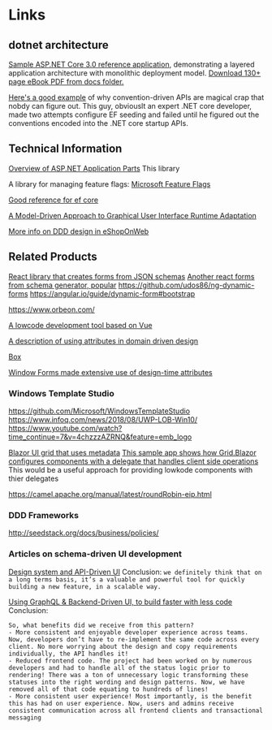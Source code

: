 ﻿# Links

## dotnet architecture 
[Sample ASP.NET Core 3.0 reference application](https://github.com/dotnet-architecture/eShopOnWeb), 
demonstrating a layered application architecture with monolithic deployment model. 
[Download 130+ page eBook PDF from docs folder.](https://docs.microsoft.com/en-us/dotnet/architecture/modern-web-apps-azure/index)

[Here's a good example](https://wildermuth.com/2018/01/10/Re-thinking-Running-Migrations-and-Seeding-in-ASP-NET-Core-2-0) of why convention-driven APIs are magical crap that nobdy can figure out.
This guy, obviouslt an expert .NET core developer, made two attempts configure EF seeding and failed until he figured out the conventions encoded into the .NET core startup APIs.


## Technical Information
[Overview of ASP.NET Application Parts](https://docs.microsoft.com/en-us/aspnet/core/mvc/advanced/app-parts?view=aspnetcore-3.0)
This library 

A library for managing feature flags: 
[Microsoft Feature Flags](https://github.com/microsoft/FeatureManagement-Dotnet)

[Good reference for ef core](https://www.learnentityframeworkcore.com/dbcontext)

[A Model-Driven Approach to Graphical User Interface Runtime Adaptation](http://ceur-ws.org/Vol-641/paper_15.pdf)
  
[More info on DDD design in eShopOnWeb](https://docs.microsoft.com/en-us/dotnet/architecture/microservices/microservice-ddd-cqrs-patterns/infrastructure-persistence-layer-implemenation-entity-framework-core)

## Related Products

[React library that creates forms from JSON schemas](https://uniforms.tools/docs/uth-bridge-concept)
[Another react forms from schema generator, popular](https://github.com/rjsf-team/react-jsonschema-form)
https://github.com/udos86/ng-dynamic-forms
https://angular.io/guide/dynamic-form#bootstrap

https://www.orbeon.com/

[A lowcode development tool based on Vue](retool.com)

[A description of using attributes in domain driven design](https://www.researchgate.net/publication/311980398_Domain-driven_design_patterns_A_metadata-based_approach)

[Box](http://box.com)

[Window Forms made extensive use of design-time attributes](https://flylib.com/books/en/1.41.1/)

### Windows Template Studio
https://github.com/Microsoft/WindowsTemplateStudio
https://www.infoq.com/news/2018/08/UWP-LOB-Win10/
https://www.youtube.com/watch?time_continue=7&v=4chzzzAZRNQ&feature=emb_logo


[Blazor UI grid that uses metadata](https://github.com/gustavnavar/Grid.Blazor)
    [This sample app shows how Grid.Blazor configures components with a delegate that handles client side operations](https://github.com/gustavnavar/Grid.Blazor/blob/master/GridBlazorClientSide.Client/Pages/GridButtons.razor)
    This would be a useful approach for providing lowkode components with thier delegates



https://camel.apache.org/manual/latest/roundRobin-eip.html

### DDD Frameworks
http://seedstack.org/docs/business/policies/

### Articles on schema-driven UI development

[Design system and API-Driven UI](https://getaround.tech/mobile-api-driven/)
Conclusion: ```we definitely think that on a long terms basis, it’s a valuable and powerful tool for quickly building a new feature, in a scalable way.```

[Using GraphQL & Backend-Driven UI, to build faster with less code](https://medium.com/novvum/using-graphql-backend-driven-ui-to-build-faster-with-less-code-5c13d7154d99)
Conclusion: 
```
So, what benefits did we receive from this pattern?
- More consistent and enjoyable developer experience across teams. Now, developers don’t have to re-implement the same code across every client. No more worrying about the design and copy requirements individually, the API handles it!
- Reduced frontend code. The project had been worked on by numerous developers and had to handle all of the status logic prior to rendering! There was a ton of unnecessary logic transforming these statuses into the right wording and design patterns. Now, we have removed all of that code equating to hundreds of lines!
- More consistent user experience! Most importantly, is the benefit this has had on user experience. Now, users and admins receive consistent communication across all frontend clients and transactional messaging
```


